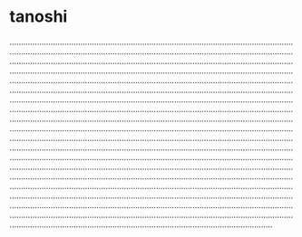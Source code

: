# tanoshi
.......................................................................................................................................................................................................................................................................................................................................................................................................................................................................................................................................................................................................................................................................................................................................................................................................................................................................................................................................................................................................................................................................................................................................................................................................................................................................................................................................................................................................................................................................................................................................................................................................................................................................................................................................................................................................................................................................................................................................................................................................................................................................................................................................................................................................................................................................................................................................................................................................................................................................................................................................................................